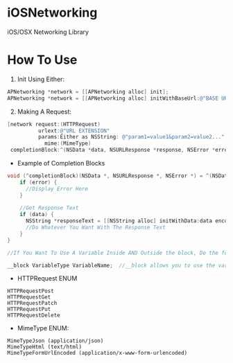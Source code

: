 # iOSNetworking
iOS/OSX Networking Library

# How To Use
1. Init Using Either:

```objective-c
APNetworking *network = [[APNetworking alloc] init];
APNetworking *network = [[APNetworking alloc] initWithBaseUrl:@"BASE URL"];
```

2. Making A Request:

```objective-c
[network request:(HTTPRequest)
          urlext:@"URL EXTENSION"
          params:Either as NSString: @"param1=value1&param2=value2..." or NSDictionary @{ "param1": "value1", "param2": "value2"... }
            mime:(MimeType)
 completionBlock:^(NSData *data, NSURLResponse *response, NSError *error) { ... };
 ```

- Example of Completion Blocks

```objective-c
void (^completionBlock)(NSData *, NSURLResponse *, NSError *) = ^(NSData *data, NSURLResponse *response, NSError *error) {
    if (error) {
      //Display Error Here
    }
    
    //Get Response Text
    if (data) {
      NSString *responseText = [[NSString alloc] initWithData:data encoding:NSUTF8StringEncoding]; //Or use whatever encoding needed
      //Do Whatever You Want With The Response Text
    }
}

//If You Want To Use A Variable Inside AND Outside the block, Do the following

__block VariableType VariableName;  //__block allows you to use the variable inside and outside a block
```

- HTTPRequest ENUM
```
HTTPRequestPost
HTTPRequestGet
HTTPRequestPatch
HTTPRequestPut
HTTPRequestDelete
```
- MimeType ENUM:
```
MimeTypeJson (application/json)
MimeTypeHtml (text/html)
MimeTypeFormUrlEncoded (application/x-www-form-urlencoded)
```


